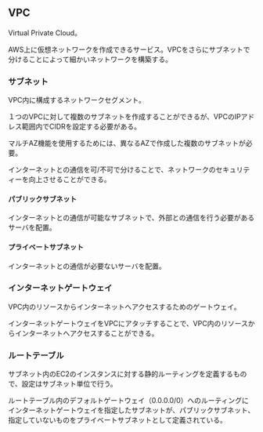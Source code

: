 ## VPC

Virtual Private Cloud。

AWS上に仮想ネットワークを作成できるサービス。VPCをさらにサブネットで分けることによって細かいネットワークを構築する。

### サブネット

VPC内に構成するネットワークセグメント。

１つのVPCに対して複数のサブネットを作成することができるが、VPCのIPアドレス範囲内でCIDRを設定する必要がある。

マルチAZ機能を使用するためには、異なるAZで作成した複数のサブネットが必要。

インターネットとの通信を可/不可で分けることで、ネットワークのセキュリティーを向上させることができる。

#### パブリックサブネット

インターネットとの通信が可能なサブネットで、外部との通信を行う必要があるサーバを配置。

#### プライベートサブネット

インターネットとの通信が必要ないサーバを配置。

### インターネットゲートウェイ

VPC内のリソースからインターネットへアクセスするためのゲートウェイ。

インターネットゲートウェイをVPCにアタッチすることで、VPC内のリソースからインターネットへアクセスすることができる。

### ルートテーブル

サブネット内のEC2のインスタンスに対する静的ルーティングを定義するもので、設定はサブネット単位で行う。

ルートテーブル内のデフォルトゲートウェイ（0.0.0.0/0）へのルーティングにインターネットゲートウェイを指定したサブネットが、パブリックサブネット、
指定していないものをプライベートサブネットとして定義されている。






